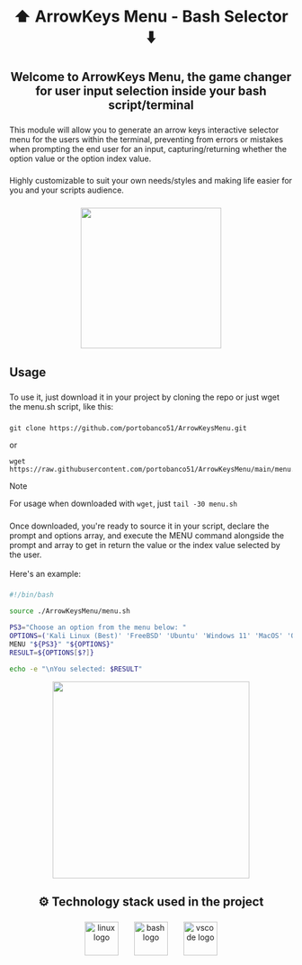 <h1 align="center">⬆️ ArrowKeys Menu - Bash Selector ⬇️</h1>

###

<h2 align="center">Welcome to ArrowKeys Menu, the game changer for user input selection inside your bash script/terminal</h2>

###

<p align="left">This module will allow you to generate an arrow keys interactive selector menu for the users within the terminal, preventing from errors or mistakes when prompting the end user for an input, capturing/returning whether the option value or the option index value.</p>

###

<p align="left">Highly customizable to suit your own needs/styles and making life easier for you and your scripts audience.</p>

###

<div align="center">
<!-- ![image](https://github.com/portobanco51/ArrowKeysMenu/assets/76289550/38a3366b-6c08-439e-8ee4-7d2146d3788e) -->
  <img height="250" src="https://github.com/portobanco51/ArrowKeysMenu/assets/76289550/38a3366b-6c08-439e-8ee4-7d2146d3788e"  />
</div>

###

<h2 align="left">Usage</h2>

###

<p align="left">To use it, just download it in your project by cloning the repo or just wget the menu.sh script, like this:</p>

###

```console
git clone https://github.com/portobanco51/ArrowKeysMenu.git
```

or

```console
wget https://raw.githubusercontent.com/portobanco51/ArrowKeysMenu/main/menu.sh
```

> [!NOTE]
> For usage when downloaded with `wget`, just `tail -30 menu.sh`

###

<p align="left">Once downloaded, you're ready to source it in your script, declare the prompt and options array, and execute the MENU command alongside the prompt and array to get in return the value or the index value selected by the user.<br><br>Here's an example:</p>

###

```sh
#!/bin/bash

source ./ArrowKeysMenu/menu.sh

PS3="Choose an option from the menu below: "
OPTIONS=('Kali Linux (Best)' 'FreeBSD' 'Ubuntu' 'Windows 11' 'MacOS' 'Other')
MENU "${PS3}" "${OPTIONS}"
RESULT=${OPTIONS[$?]}

echo -e "\nYou selected: $RESULT"

```

<div align="center">
<!-- ![image](https://github.com/portobanco51/ArrowKeysMenu/assets/76289550/8193b011-ceb5-43e9-a151-2b886c2eb62c) -->
  <img height="350" src="https://github.com/portobanco51/ArrowKeysMenu/assets/76289550/8193b011-ceb5-43e9-a151-2b886c2eb62c"  />
</div>

###

<h2 align="center">⚙️ Technology stack used in the project</h2>

###

<div align="center">
  <img src="https://skillicons.dev/icons?i=linux" height="60" alt="linux logo"  />
  <img width="20" />
  <img src="https://skillicons.dev/icons?i=bash" height="60" alt="bash logo"  />
  <img width="20" />
  <img src="https://skillicons.dev/icons?i=vscode" height="60" alt="vscode logo"  />
</div>

###
